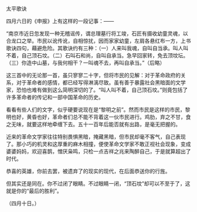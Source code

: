 太平歌诀

  

四月六日的《申报》上有这样的一段记事：——

  

“南京市近日忽发现一种无稽谣传，谓总理墓行将工竣，石匠有摄收幼童灵魂，以合龙口之举。市民以讹传讹，自相惊扰，因而家家幼童，左肩各悬红布一方，上书歌诀四句，藉避危险。其歌诀约有三种：（一）人来叫我魂，自叫自当承。叫人叫不着，自己顶石坟。（二）石叫石和尚，自叫自承当。急早回家转，免去顶坟坛。（三）你造中山墓，与我何相干？一叫魂不去，再叫自承当。”（后略）

  

这三首中的无论那一首，虽只寥寥二十字，但将市民的见解：对于革命政府的关系，对于革命者的感情，都已经写得淋漓尽致。虽有善于暴露社会黑暗面的文学家，恐怕也难有做到这么简明深切的了。“叫人叫不着，自己顶石坟。”则竟包括了许多革命者的传记和一部中国革命的历史。

看看有些人们的文字，似乎硬要说现在是“黎明之前”。然而市民是这样的市民，黎明也好，黄昏也好，革命者们总不能不背着这一伙市民进行。鸡肋，弃之不甘，食之无味，就要这样地牵缠下去。五十一百年后能否就有出路，是毫无把握的。

近来的革命文学家往往特别畏惧黑暗，掩藏黑暗，但市民却毫不客气，自己表现了。那小巧的机灵和这厚重的麻木相撞，便使革命文学家不敢正视社会现象，变成婆婆妈妈，欢迎喜鹊，憎厌枭鸣，只检一点吉祥之兆来陶醉自己，于是就算超出了时代。

恭喜的英雄，你前去罢，被遗弃了的现实的现代，在后面恭送你的行旌。

但其实还是同在。你不过闭了眼睛。不过眼睛一闭，“顶石坟”却可以不至于了，这就是你的“最后的胜利”。

  

（四月十日。）